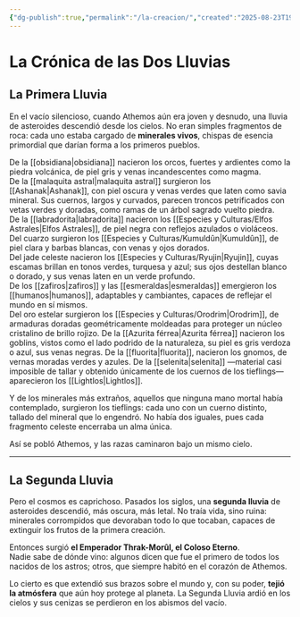 ```yaml
---
{"dg-publish":true,"permalink":"/la-creacion/","created":"2025-08-23T19:06:26.290-06:00","updated":"2025-08-25T17:25:12.000-06:00"}
---
```


# **La Crónica de las Dos Lluvias**

## La Primera Lluvia

En el vacío silencioso, cuando Athemos aún era joven y desnudo, una lluvia de asteroides descendió desde los cielos. No eran simples fragmentos de roca: cada uno estaba cargado de **minerales vivos**, chispas de esencia primordial que darían forma a los primeros pueblos.

De la [[obsidiana\|obsidiana]] nacieron los orcos, fuertes y ardientes como la piedra volcánica, de piel gris y venas incandescentes como magma.  
De la [[malaquita astral\|malaquita astral]] surgieron los [[Ashanak\|Ashanak]], con piel oscura y venas verdes que laten como savia mineral. Sus cuernos, largos y curvados, parecen troncos petrificados con vetas verdes y doradas, como ramas de un árbol sagrado vuelto piedra.  
De la [[labradorita\|labradorita]] nacieron los [[Especies y Culturas/Elfos Astrales\|Elfos Astrales]], de piel negra con reflejos azulados o violáceos.  
Del cuarzo surgieron los [[Especies y Culturas/Kumuldûn\|Kumuldûn]], de piel clara y barbas blancas, con venas y ojos dorados.  
Del jade celeste nacieron los [[Especies y Culturas/Ryujin\|Ryujin]], cuyas escamas brillan en tonos verdes, turquesa y azul; sus ojos destellan blanco o dorado, y sus venas laten en un verde profundo.  
De los [[zafiros\|zafiros]] y las [[esmeraldas\|esmeraldas]] emergieron los [[humanos\|humanos]], adaptables y cambiantes, capaces de reflejar el mundo en sí mismos.  
Del oro estelar surgieron los [[Especies y Culturas/Orodrim\|Orodrim]], de armaduras doradas geométricamente moldeadas para proteger un núcleo cristalino de brillo rojizo.
De la [[Azurita férrea\|Azurita férrea]] nacieron los goblins, vistos como el lado podrido de la naturaleza, su piel es gris verdoza o azul, sus venas negras.
De la [[fluorita\|fluorita]], nacieron los gnomos, de vernas moradas verdes y azules.
De la [[selenita\|selenita]] —material casi imposible de tallar y obtenido únicamente de los cuernos de los tieflings— aparecieron los [[Lightlos\|Lightlos]].

Y de los minerales más extraños, aquellos que ninguna mano mortal había contemplado, surgieron los tieflings: cada uno con un cuerno distinto, tallado del mineral que lo engendró. No había dos iguales, pues cada fragmento celeste encerraba un alma única.

Así se pobló Athemos, y las razas caminaron bajo un mismo cielo.

---

## La Segunda Lluvia

Pero el cosmos es caprichoso. Pasados los siglos, una **segunda lluvia** de asteroides descendió, más oscura, más letal. No traía vida, sino ruina: minerales corrompidos que devoraban todo lo que tocaban, capaces de extinguir los frutos de la primera creación.

Entonces surgió **el Emperador Thrak-Morûl, el Coloso Eterno**.  
Nadie sabe de dónde vino: algunos dicen que fue el primero de todos los nacidos de los astros; otros, que siempre habitó en el corazón de Athemos.

Lo cierto es que extendió sus brazos sobre el mundo y, con su poder, **tejió la atmósfera** que aún hoy protege al planeta. La Segunda Lluvia ardió en los cielos y sus cenizas se perdieron en los abismos del vacío.

